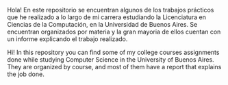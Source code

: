 Hola! En este repositorio se encuentran algunos de los trabajos prácticos que he realizado a lo largo de mi carrera estudiando la Licenciatura en Ciencias de la Computación, en la Universidad de Buenos Aires. 
Se encuentran organizados por materia y la gran mayoria de ellos cuentan con un informe explicando el trabajo realizado. 

Hi! In this repository you can find some of my college courses assignments done while studying Computer Science in the University of Buenos Aires. They are organized by course, and most of them have a report that explains the job done. 
